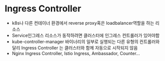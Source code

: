 # Ingress Controller

- k8s나 다른 컨테이너 환경에서 reverse proxy혹은 loadbalancer역할을 하는 리소스
- Service인그레스 리소스가 동작하려면 클러스터에 인그레스 컨트롤러가 있어야함
- kube-controller-manager 바이너리의 일부로 실행되는 다른 유형의 컨트롤러와 달리 Ingress Controller 는 클러스터와 함께 자동으로 시작되지 않음
- Nginx Ingress Controller, Istio Ingress, Ambassador, Counter...
